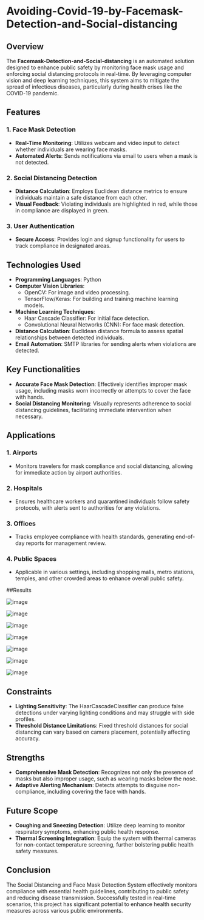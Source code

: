 # Avoiding-Covid-19-by-Facemask-Detection-and-Social-distancing

## Overview

The **Facemask-Detection-and-Social-distancing** is an automated solution designed to enhance public safety by monitoring face mask usage and enforcing social distancing protocols in real-time. By leveraging computer vision and deep learning techniques, this system aims to mitigate the spread of infectious diseases, particularly during health crises like the COVID-19 pandemic.

## Features

### 1. Face Mask Detection
- **Real-Time Monitoring**: Utilizes webcam and video input to detect whether individuals are wearing face masks.
- **Automated Alerts**: Sends notifications via email to users when a mask is not detected.

### 2. Social Distancing Detection
- **Distance Calculation**: Employs Euclidean distance metrics to ensure individuals maintain a safe distance from each other.
- **Visual Feedback**: Violating individuals are highlighted in red, while those in compliance are displayed in green.

### 3. User Authentication
- **Secure Access**: Provides login and signup functionality for users to track compliance in designated areas.

## Technologies Used

- **Programming Languages**: Python
- **Computer Vision Libraries**: 
  - OpenCV: For image and video processing.
  - TensorFlow/Keras: For building and training machine learning models.
- **Machine Learning Techniques**:
  - Haar Cascade Classifier: For initial face detection.
  - Convolutional Neural Networks (CNN): For face mask detection.
- **Distance Calculation**: Euclidean distance formula to assess spatial relationships between detected individuals.
- **Email Automation**: SMTP libraries for sending alerts when violations are detected.

## Key Functionalities
- **Accurate Face Mask Detection**: Effectively identifies improper mask usage, including masks worn incorrectly or attempts to cover the face with hands.
- **Social Distancing Monitoring**: Visually represents adherence to social distancing guidelines, facilitating immediate intervention when necessary.

## Applications

### 1. Airports
- Monitors travelers for mask compliance and social distancing, allowing for immediate action by airport authorities.

### 2. Hospitals
- Ensures healthcare workers and quarantined individuals follow safety protocols, with alerts sent to authorities for any violations.

### 3. Offices
- Tracks employee compliance with health standards, generating end-of-day reports for management review.

### 4. Public Spaces
- Applicable in various settings, including shopping malls, metro stations, temples, and other crowded areas to enhance overall public safety.

##Results

![image](https://github.com/user-attachments/assets/6933b57c-ff5f-489a-8944-1ff46a12b9e7)

![image](https://github.com/user-attachments/assets/da18e646-5c25-4aa5-9cda-38c62e0a0a6e)

![image](https://github.com/user-attachments/assets/afdbc09a-29e5-49a7-bd0e-aac4318eefac)

![image](https://github.com/user-attachments/assets/caba6fd9-6f1e-426f-848b-9d48f72fac35)

![image](https://github.com/user-attachments/assets/63da0d95-340f-437f-989c-9f5e227ed8fb)

![image](https://github.com/user-attachments/assets/67dd5dd4-5ab8-428a-acec-cb4312fe391a)

![image](https://github.com/user-attachments/assets/296056a7-f4dc-4784-a924-f4ba89e8b7d1)

## Constraints

- **Lighting Sensitivity**: The HaarCascadeClassifier can produce false detections under varying lighting conditions and may struggle with side profiles.
- **Threshold Distance Limitations**: Fixed threshold distances for social distancing can vary based on camera placement, potentially affecting accuracy.

## Strengths

- **Comprehensive Mask Detection**: Recognizes not only the presence of masks but also improper usage, such as wearing masks below the nose.
- **Adaptive Alerting Mechanism**: Detects attempts to disguise non-compliance, including covering the face with hands.

## Future Scope

- **Coughing and Sneezing Detection**: Utilize deep learning to monitor respiratory symptoms, enhancing public health response.
- **Thermal Screening Integration**: Equip the system with thermal cameras for non-contact temperature screening, further bolstering public health safety measures.

## Conclusion

The Social Distancing and Face Mask Detection System effectively monitors compliance with essential health guidelines, contributing to public safety and reducing disease transmission. Successfully tested in real-time scenarios, this project has significant potential to enhance health security measures across various public environments.
